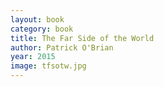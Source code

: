 ```yaml
---
layout: book
category: book
title: The Far Side of the World
author: Patrick O'Brian
year: 2015
image: tfsotw.jpg
---
```

